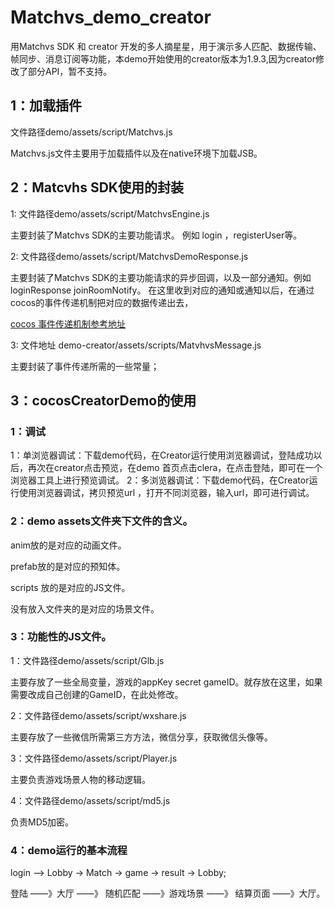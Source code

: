 # Matchvs_demo_creator
用Matchvs SDK 和 creator 开发的多人摘星星，用于演示多人匹配、数据传输、帧同步、消息订阅等功能，本demo开始使用的creator版本为1.9.3,因为creator修改了部分API，暂不支持。

## 1：加载插件

文件路径demo/assets/script/Matchvs.js

Matchvs.js文件主要用于加载插件以及在native环境下加载JSB。

## 2：Matcvhs SDK使用的封装

 1: 文件路径demo/assets/script/MatchvsEngine.js

主要封装了Matchvs SDK的主要功能请求。 例如 login ，registerUser等。

 2: 文件路径demo/assets/script/MatchvsDemoResponse.js

主要封装了Matchvs SDK的主要功能请求的异步回调，以及一部分通知。例如 loginResponse joinRoomNotify。 在这里收到对应的通知或通知以后，在通过 cocos的事件传递机制把对应的数据传递出去，

[cocos 事件传递机制参考地址 ](http://docs.cocos.com/creator/manual/zh/scripting/events.html?h=%E4%BA%8B%E4%BB%B6%E4%BC%A0%E9%80%92)

 3: 文件地址 demo-creator/assets/scripts/MatvhvsMessage.js

主要封装了事件传递所需的一些常量；

## 3：cocosCreatorDemo的使用

### 1：调试

 1：单浏览器调试：下载demo代码，在Creator运行使用浏览器调试，登陆成功以后，再次在creator点击预览，在demo 首页点击clera，在点击登陆，即可在一个浏览器工具上进行预览调试。
 2：多浏览器调试：下载demo代码，在Creator运行使用浏览器调试，拷贝预览url ，打开不同浏览器，输入url，即可进行调试。

### 2：demo assets文件夹下文件的含义。

anim放的是对应的动画文件。 

prefab放的是对应的预知体。

scripts 放的是对应的JS文件。

没有放入文件夹的是对应的场景文件。

### 3：功能性的JS文件。

 1：文件路径demo/assets/script/Glb.js

主要存放了一些全局变量，游戏的appKey  secret gameID。就存放在这里，如果需要改成自己创建的GameID，在此处修改。

 2：文件路径demo/assets/script/wxshare.js

主要存放了一些微信所需第三方方法，微信分享，获取微信头像等。

 3：文件路径demo/assets/script/Player.js

主要负责游戏场景人物的移动逻辑。

 4：文件路径demo/assets/script/md5.js

负责MD5加密。


### 4：demo运行的基本流程

login —> Lobby -> Match -> game -> result -> Lobby;

登陆 ——》大厅 ——》 随机匹配 ——》游戏场景 ——》 结算页面 ——》大厅。









